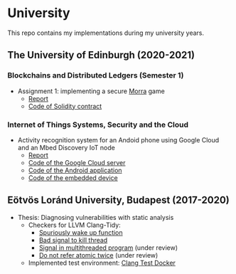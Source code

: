 # University

This repo contains my implementations during my university years.

## The University of Edinburgh (2020-2021)

### Blockchains and Distributed Ledgers (Semester 1)

- Assignment 1: implementing a secure [Morra](https://en.wikipedia.org/wiki/Morra_%28game%29) game
    - [Report](./UoE/BDL/BDL_Assign1.pdf)
    - [Code of Solidity contract](./UoE/BDL/morra.sol)

### Internet of Things Systems, Security and the Cloud

- Activity recognition system for an Andoid phone using Google Cloud and an Mbed Discovery IoT node
    - [Report](./UoE/IoTSSC/report.pdf)
    - [Code of the Google Cloud server](./UoE/IoTSSC/cloud)
    - [Code of the Android application](./UoE/IoTSSC/mobile-app)
    - [Code of the embedded device](./UoE/IoTSSC/firmware)

## Eötvös Loránd University, Budapest (2017-2020)
- Thesis: Diagnosing vulnerabilities with static analysis
    - Checkers for LLVM Clang-Tidy:
        - [Spuriously wake up function](https://github.com/llvm/llvm-project/commit/0f4c70dd3ec6d7ee831f868e3e483273daec18f0)
        - [Bad signal to kill thread](https://github.com/llvm/llvm-project/commit/8d288a0668a574863d52784084ff565c89f7366e)
        - [Signal in multithreaded program](https://reviews.llvm.org/D75229) (under review)
        - [Do not refer atomic twice](https://reviews.llvm.org/D77493) (under review)
    - Implemented test environment: [Clang Test Docker](https://github.com/abelkocsis/clang-test-docker)